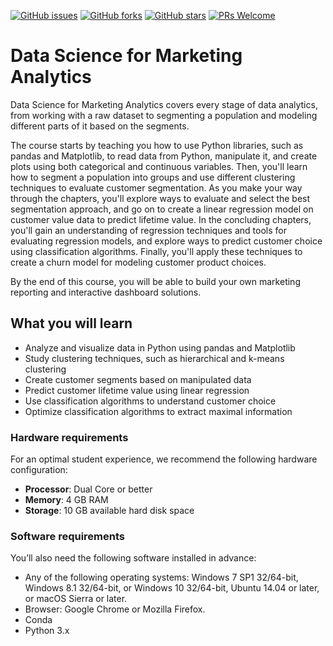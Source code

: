 [![GitHub issues](https://img.shields.io/github/issues/TrainingByPackt/Data-Science-for-Marketing-Analytics.svg)](https://github.com/TrainingByPackt/Command-Line-Fundamentals/issues)
[![GitHub forks](https://img.shields.io/github/forks/TrainingByPackt/Data-Science-for-Marketing-Analytics.svg)](https://github.com/TrainingByPackt/Command-Line-Fundamentals/network)
[![GitHub stars](https://img.shields.io/github/stars/TrainingByPackt/Data-Science-for-Marketing-Analytics.svg)](https://github.com/TrainingByPackt/Command-Line-Fundamentals/stargazers)
[![PRs Welcome](https://img.shields.io/badge/PRs-welcome-brightgreen.svg)](https://github.com/TrainingByPackt/Data-Science-for-Marketing-Analytics/pulls)



# Data Science for Marketing Analytics
Data Science for Marketing Analytics covers every stage of data analytics, from working with a raw dataset to segmenting a population and modeling different parts of it based on the segments.

The course starts by teaching you how to use Python libraries, such as pandas and Matplotlib, to read data from Python, manipulate it, and create plots using both categorical and continuous variables. Then, you'll learn how to segment a population into groups and use different clustering techniques to evaluate customer segmentation. As you make your way through the chapters, you'll explore ways to evaluate and select the best segmentation approach, and go on to create a linear regression model on customer value data to predict lifetime value. In the concluding chapters, you'll gain an understanding of regression techniques and tools for evaluating regression models, and explore ways to predict customer choice using classification algorithms. Finally, you'll apply these techniques to create a churn model for modeling customer product choices.

By the end of this course, you will be able to build your own marketing reporting and interactive dashboard solutions. 




## What you will learn
* Analyze and visualize data in Python using pandas and Matplotlib
* Study clustering techniques, such as hierarchical and k-means clustering
* Create customer segments based on manipulated data
* Predict customer lifetime value using linear regression
* Use classification algorithms to understand customer choice
* Optimize classification algorithms to extract maximal information 




### Hardware requirements
For an optimal student experience, we recommend the following hardware configuration:
* **Processor**: Dual Core or better
* **Memory**: 4 GB RAM
* **Storage**: 10 GB available hard disk space


### Software requirements
You’ll also need the following software installed in advance:

* Any of the following operating systems: Windows 7 SP1 32/64-bit, Windows 8.1 32/64-bit, or Windows 10 32/64-bit, Ubuntu 14.04 or later, or macOS Sierra or later.
* Browser: Google Chrome or Mozilla Firefox.
* Conda
* Python 3.x

